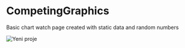 # CompetingGraphics

Basic chart watch page created with static data and random numbers

![Yeni proje](https://github.com/furkan-can/CompetingGraphics/assets/79963893/177b01d4-2e09-4ff2-9594-fcfed383bdf1)
